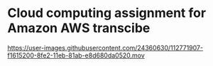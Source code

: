 # Cloud computing assignment for Amazon AWS transcibe


https://user-images.githubusercontent.com/24360630/112771907-f1615200-8fe2-11eb-81ab-e8d680da0520.mov




